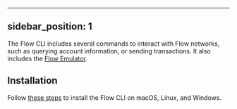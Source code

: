 ---
sidebar_position: 1
------

The Flow CLI includes several commands to interact with Flow networks, such as querying account information,
or sending transactions. It also includes the [Flow Emulator](/tools/flow-cli/start-emulator).

## Installation

Follow [these steps](/tools/flow-cli/install.md) to install the Flow CLI on 
macOS, Linux, and Windows.
